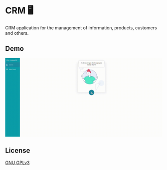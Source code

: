 # CRM 🖥

CRM application for the management of information, products, customers and others.

## Demo

![Alt DEMOCRM](https://raw.githubusercontent.com/Mardecera/_crm/main/images/_demo.gif)

## License

[GNU GPLv3](https://choosealicense.com/licenses/gpl-3.0/)
